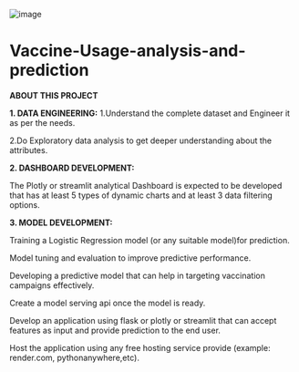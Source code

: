 ![image](https://github.com/Srinivasan2821/Vaccine-Usage-analysis-and-prediction/assets/154582529/c162ab80-1ec3-410f-8f1d-e306af5e5380)

# Vaccine-Usage-analysis-and-prediction

**ABOUT THIS PROJECT**

**1. DATA ENGINEERING:**
  1.Understand the complete dataset and Engineer it as per the needs.
  
  2.Do Exploratory data analysis to get deeper understanding about the  attributes.

**2. DASHBOARD DEVELOPMENT:**

  The Plotly or streamlit analytical Dashboard is expected to be developed that has at least 5 types  of dynamic charts and at least 3 data filtering options.

**3. MODEL DEVELOPMENT:**

  Training a Logistic Regression model (or any suitable model)for prediction.
  
  Model tuning and evaluation to improve predictive performance.
  
  Developing a predictive model that can help in targeting vaccination campaigns effectively.
  
  Create a model serving api once the model is ready.
  
  Develop an application using flask or plotly or streamlit that can accept features as input and provide prediction to the end user.
  
  Host the application using any free hosting service provide (example: render.com, pythonanywhere,etc).

  
